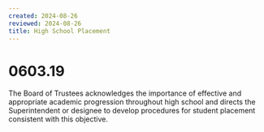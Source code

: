 ```yaml
---
created: 2024-08-26
reviewed: 2024-08-26
title: High School Placement
---
```


# 0603.19 

The Board of Trustees acknowledges the importance of effective and appropriate academic progression throughout high school and directs the Superintendent or designee to develop procedures for student placement consistent with this objective.
